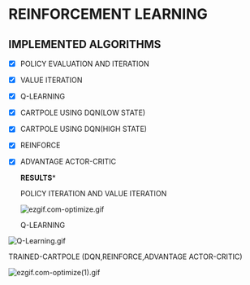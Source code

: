 # **REINFORCEMENT LEARNING** 



## IMPLEMENTED  ALGORITHMS



- [X] POLICY EVALUATION AND ITERATION 

- [X] VALUE ITERATION

- [X] Q-LEARNING

- [X] CARTPOLE USING DQN(LOW STATE)

- [X] CARTPOLE USING DQN(HIGH STATE)

- [X] REINFORCE

- [X] ADVANTAGE ACTOR-CRITIC


   

  **RESULTS*** 

  

  POLICY ITERATION AND VALUE ITERATION 

  

  ![ezgif.com-optimize.gif](https://github.com/aadhithya14/RLprojects/blob/master/Results/ezgif.com-optimize.gif?raw=true)

		

  Q-LEARNING          

           			

![Q-Learning.gif](https://github.com/aadhithya14/RLprojects/blob/master/Results/Q-Learning.gif?raw=true)




  TRAINED-CARTPOLE (DQN,REINFORCE,ADVANTAGE ACTOR-CRITIC)



![ezgif.com-optimize(1).gif](https://github.com/aadhithya14/RLprojects/blob/master/Results/ezgif.com-optimize(1).gif?raw=true)



